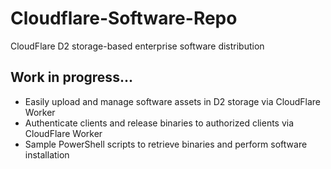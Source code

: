 # Cloudflare-Software-Repo
CloudFlare D2 storage-based enterprise software distribution

## Work in progress...

- Easily upload and manage software assets in D2 storage via CloudFlare Worker
- Authenticate clients and release binaries to authorized clients via CloudFlare Worker
- Sample PowerShell scripts to retrieve binaries and perform software installation

